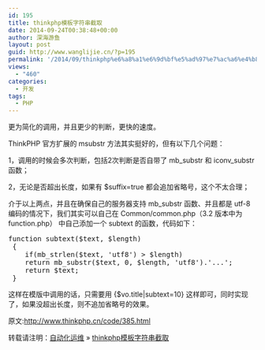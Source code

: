 ```yaml
---
id: 195
title: thinkphp模板字符串截取
date: 2014-09-24T00:38:48+00:00
author: 深海游鱼
layout: post
guid: http://www.wanglijie.cn/?p=195
permalink: '/2014/09/thinkphp%e6%a8%a1%e6%9d%bf%e5%ad%97%e7%ac%a6%e4%b8%b2%e6%88%aa%e5%8f%96.html'
views:
  - "460"
categories:
  - 开发
tags:
  - PHP
---
```

更为简化的调用，并且更少的判断，更快的速度。
  
ThinkPHP 官方扩展的 msubstr 方法其实挺好的，但有以下几个问题：
  
1，调用的时候会多次判断，包括2次判断是否自带了 mb\_substr 和 iconv\_substr 函数；
  
2，无论是否超出长度，如果有 $suffix=true 都会追加省略号，这个不太合理；

介于以上两点，并且在确保自己的服务器支持 mb_substr 函数、并且都是 utf-8 编码的情况下，我们其实可以自己在 Common/common.php（3.2 版本中为 function.php） 中自己添加一个 subtext 的函数，代码如下：

<pre class="prettyprint linenums">function subtext($text, $length)
 {
    if(mb_strlen($text, 'utf8') &gt; $length) 
    return mb_substr($text, 0, $length, 'utf8').'...';
    return $text;
 }
</pre>

这样在模版中调用的话，只需要用 {$vo.title|subtext=10} 这样即可，同时实现了，如果没超出长度，则不追加省略号的效果。

原文:http://www.thinkphp.cn/code/385.html

转载请注明：[自动化运维](http://www.wanglijie.cn) &raquo; [thinkphp模板字符串截取](http://www.wanglijie.cn/2014/09/thinkphp%e6%a8%a1%e6%9d%bf%e5%ad%97%e7%ac%a6%e4%b8%b2%e6%88%aa%e5%8f%96.html)